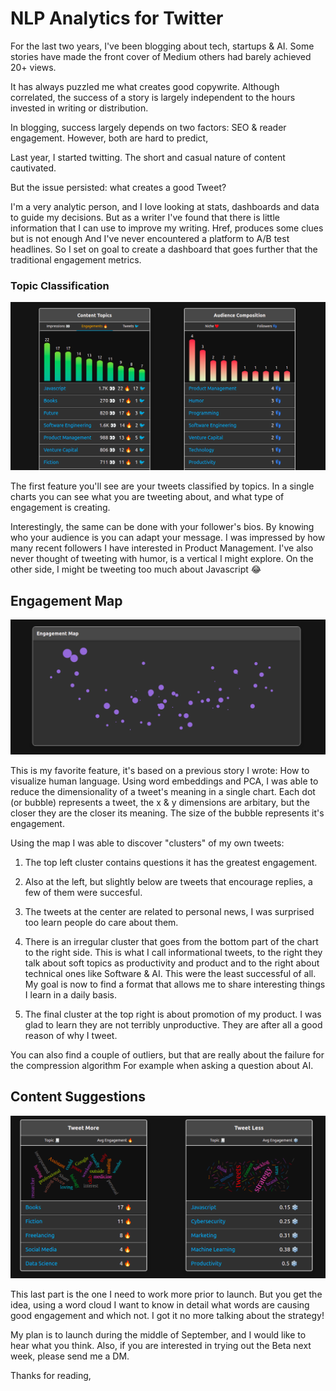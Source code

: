 # NLP Analytics for Twitter

For the last two years, I've been blogging about tech, startups & AI.
Some stories have made the front cover of Medium others had barely achieved 20+ views.

It has always puzzled me what creates good copywrite.
Although correlated, the success of a story is largely independent to the hours invested in writing or distribution.

In blogging, success largely depends on two factors: SEO & reader engagement.
However, both are hard to predict, 


Last year, I started twitting.
The short and casual nature of content cautivated.

But the issue persisted: what creates a good Tweet?

I'm a very analytic person, and I love looking at stats, dashboards and data to guide my decisions.
But as a writer I've found that there is little information that I can use to improve my writing.
Href, produces some clues but is not enough
And I've never encountered a platform to A/B test headlines.
So I set on goal to create a dashboard that goes further that the traditional engagement metrics.


### Topic Classification

![Topic Classification](https://raw.githubusercontent.com/SocialQu/Branding/a20575618d0f9ede2d03b4e0eb96b8f1cb3bc1df/static/Topic%20Analysis.png)

The first feature you'll see are your tweets classified by topics. 
In a single charts you can see what you are tweeting about, 
and what type of engagement is creating.

Interestingly, the same can be done with your follower's bios.
By knowing who your audience is you can adapt your message.
I was impressed by how many recent followers I have interested in Product Management.
I've also never thought of tweeting with humor, is a vertical I might explore.
On the other side, I might be tweeting too much about Javascript :joy:


## Engagement Map

![Engagement Map](https://raw.githubusercontent.com/SocialQu/Branding/a20575618d0f9ede2d03b4e0eb96b8f1cb3bc1df/static/Engagement%20Map.png)

This is my favorite feature, it's based on a previous story I wrote: How to visualize human language.
Using word embeddings and PCA, I was able to reduce the dimensionality of a tweet's meaning in a single chart.
Each dot (or bubble) represents a tweet, the x & y dimensions are arbitary, 
but the closer they are the closer its meaning. The size of the bubble represents it's engagement.

Using the map I was able to discover "clusters" of my own tweets:
1. The top left cluster contains questions it has the greatest engagement. 
2. Also at the left, but slightly below are tweets that encourage replies, a few of them were succesful.
3. The tweets at the center are related to personal news, I was surprised too learn people do care about them.
4. There is an irregular cluster that goes from the bottom part of the chart to the right side. 
This is what I call informational tweets, to the right they talk about soft topics as productivity and product
and to the right about technical ones like Software & AI.
This were the least successful of all. 
My goal is now to find a format that allows me to share interesting things I learn in a daily basis.

5. The final cluster at the top right is about promotion of my product. 
I was glad to learn they are not terribly unproductive. 
They are after all a good reason of why I tweet.

You can also find a couple of outliers, but that are really about the failure for the compression algorithm 
For example when asking a question about AI.


## Content Suggestions

![Content Suggestions](https://raw.githubusercontent.com/SocialQu/Branding/a20575618d0f9ede2d03b4e0eb96b8f1cb3bc1df/static/Content%20Suggestions.png)

This last part is the one I need to work more prior to launch.
But you get the idea, using a word cloud I want to know in detail what words are causing good 
engagement and which not. I got it no more talking about the strategy!

My plan is to launch during the middle of September, and I would like to hear what you think.
Also, if you are interested in trying out the Beta next week, please send me a DM.

Thanks for reading,
